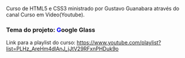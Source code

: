 Curso de HTML5 e CSS3 ministrado por Gustavo Guanabara através do canal Curso em Video(Youtube).

<h3>Tema do projeto: <span style="Color: blue">G</span><span>o</span><span>o</span><span>g</span><span>l</span><span>e</span> Glass</h3>

Link para a playlist do curso: https://www.youtube.com/playlist?list=PLHz_AreHm4dlAnJ_jJtV29RFxnPHDuk9o


